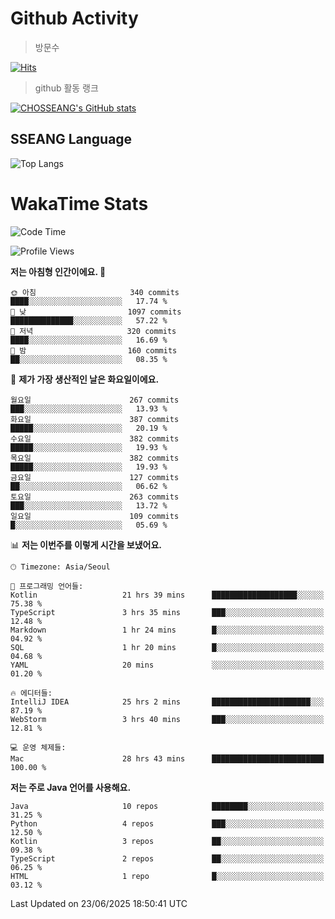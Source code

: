 <!--
**CHOSSEANG/CHOSSEANG** is a ✨ _special_ ✨ repository because its `README.md` (this file) appears on your GitHub profile.

Here are some ideas to get you started:

- 🔭 I’m currently working on ...
- 🌱 I’m currently learning ...
- 👯 I’m looking to collaborate on ...
- 🤔 I’m looking for help with ...
- 💬 Ask me about ...
- 📫 How to reach me: ...
- 😄 Pronouns: ...
- ⚡ Fun fact: ...
-->

# Github Activity
> 방문수

[![Hits](https://hits.seeyoufarm.com/api/count/incr/badge.svg?url=https%3A%2F%2Fgithub.com%2FCHOSSEANG&count_bg=%238AED3E&title_bg=%23495358&icon=electron.svg&icon_color=%23E7E7E7&title=CHOSSEANG&edge_flat=false)](https://hits.seeyoufarm.com)
> github 활동 랭크

[![CHOSSEANG's GitHub stats](https://github-readme-stats.vercel.app/api?username=CHOSSEANG)](https://github.com/CHOSSEANG/github-readme-stats)

## SSEANG Language
![Top Langs](https://github-readme-stats.vercel.app/api/top-langs/?username=CHOSSEANG&layout=compact)

# WakaTime Stats

<!--START_SECTION:waka-->
![Code Time](http://img.shields.io/badge/Code%20Time-676%20hrs%2014%20mins-blue)

![Profile Views](http://img.shields.io/badge/Profile%20Views-0-blue)

**저는 아침형 인간이에요. 🐤** 

```text
🌞 아침                     340 commits         ████░░░░░░░░░░░░░░░░░░░░░   17.74 % 
🌆 낮　                     1097 commits        ██████████████░░░░░░░░░░░   57.22 % 
🌃 저녁                     320 commits         ████░░░░░░░░░░░░░░░░░░░░░   16.69 % 
🌙 밤　                     160 commits         ██░░░░░░░░░░░░░░░░░░░░░░░   08.35 % 
```
📅 **제가 가장 생산적인 날은 화요일이에요.** 

```text
월요일                      267 commits         ███░░░░░░░░░░░░░░░░░░░░░░   13.93 % 
화요일                      387 commits         █████░░░░░░░░░░░░░░░░░░░░   20.19 % 
수요일                      382 commits         █████░░░░░░░░░░░░░░░░░░░░   19.93 % 
목요일                      382 commits         █████░░░░░░░░░░░░░░░░░░░░   19.93 % 
금요일                      127 commits         ██░░░░░░░░░░░░░░░░░░░░░░░   06.62 % 
토요일                      263 commits         ███░░░░░░░░░░░░░░░░░░░░░░   13.72 % 
일요일                      109 commits         █░░░░░░░░░░░░░░░░░░░░░░░░   05.69 % 
```


📊 **저는 이번주를 이렇게 시간을 보냈어요.** 

```text
🕑︎ Timezone: Asia/Seoul

💬 프로그래밍 언어들: 
Kotlin                   21 hrs 39 mins      ███████████████████░░░░░░   75.38 % 
TypeScript               3 hrs 35 mins       ███░░░░░░░░░░░░░░░░░░░░░░   12.48 % 
Markdown                 1 hr 24 mins        █░░░░░░░░░░░░░░░░░░░░░░░░   04.92 % 
SQL                      1 hr 20 mins        █░░░░░░░░░░░░░░░░░░░░░░░░   04.68 % 
YAML                     20 mins             ░░░░░░░░░░░░░░░░░░░░░░░░░   01.20 % 

🔥 에디터들: 
IntelliJ IDEA            25 hrs 2 mins       ██████████████████████░░░   87.19 % 
WebStorm                 3 hrs 40 mins       ███░░░░░░░░░░░░░░░░░░░░░░   12.81 % 

💻 운영 체제들: 
Mac                      28 hrs 43 mins      █████████████████████████   100.00 % 
```

**저는 주로 Java 언어를 사용해요.** 

```text
Java                     10 repos            ████████░░░░░░░░░░░░░░░░░   31.25 % 
Python                   4 repos             ███░░░░░░░░░░░░░░░░░░░░░░   12.50 % 
Kotlin                   3 repos             ██░░░░░░░░░░░░░░░░░░░░░░░   09.38 % 
TypeScript               2 repos             ██░░░░░░░░░░░░░░░░░░░░░░░   06.25 % 
HTML                     1 repo              █░░░░░░░░░░░░░░░░░░░░░░░░   03.12 % 
```




 Last Updated on 23/06/2025 18:50:41 UTC
<!--END_SECTION:waka-->
